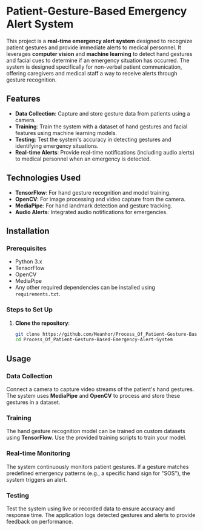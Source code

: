 # Patient-Gesture-Based Emergency Alert System

This project is a **real-time emergency alert system** designed to recognize patient gestures and provide immediate alerts to medical personnel. It leverages **computer vision** and **machine learning** to detect hand gestures and facial cues to determine if an emergency situation has occurred. The system is designed specifically for non-verbal patient communication, offering caregivers and medical staff a way to receive alerts through gesture recognition.

## Features
- **Data Collection**: Capture and store gesture data from patients using a camera.
- **Training**: Train the system with a dataset of hand gestures and facial features using machine learning models.
- **Testing**: Test the system's accuracy in detecting gestures and identifying emergency situations.
- **Real-time Alerts**: Provide real-time notifications (including audio alerts) to medical personnel when an emergency is detected.

## Technologies Used
- **TensorFlow**: For hand gesture recognition and model training.
- **OpenCV**: For image processing and video capture from the camera.
- **MediaPipe**: For hand landmark detection and gesture tracking.
- **Audio Alerts**: Integrated audio notifications for emergencies.

## Installation

### Prerequisites
- Python 3.x
- TensorFlow
- OpenCV
- MediaPipe
- Any other required dependencies can be installed using `requirements.txt`.

### Steps to Set Up
1. **Clone the repository**:
   ```bash
   git clone https://github.com/Meanhor/Process_Of_Patient-Gesture-Based-Emergency-Alert-System.git
   cd Process_Of_Patient-Gesture-Based-Emergency-Alert-System
## Usage

### Data Collection
Connect a camera to capture video streams of the patient's hand gestures. The system uses **MediaPipe** and **OpenCV** to process and store these gestures in a dataset.

### Training
The hand gesture recognition model can be trained on custom datasets using **TensorFlow**. Use the provided training scripts to train your model.

### Real-time Monitoring
The system continuously monitors patient gestures. If a gesture matches predefined emergency patterns (e.g., a specific hand sign for "SOS"), the system triggers an alert.

### Testing
Test the system using live or recorded data to ensure accuracy and response time. The application logs detected gestures and alerts to provide feedback on performance.
